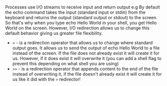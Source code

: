 Processes use I/O streams to receive input and return output e.g By default the echo command takes the input (standard input or stdin) from the keyboard and returns the output (standard output or stdout) to the screen. So that's why when you type echo Hello World in your shell, you get Hello World on the screen. However, I/O redirection allows us to change this default behavior giving us greater file flexibility.

- `>` - is a redirection operator that allows us to change where standard output goes.  It allows us to send the output of echo Hello World to a file instead of the screen.  If the file does not already exist it will create it for us. However, if it does exist it will overwrite it (you can add a shell flag to prevent this depending on what shell you are using)
- `>>` - is a redirection operator that appends content to the end of the file instead of overwriting it, if the file doesn't already exist it will create it for us like it did with the `>` redirector!